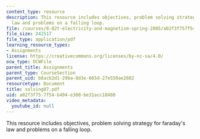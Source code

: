 ```yaml
---
content_type: resource
description: This resource includes objectives, problem solving strategy for faraday's
  law and problems on a falling loop.
file: /courses/8-02t-electricity-and-magnetism-spring-2005/a02f3f757f54b494e360be31acc18460_solving07.pdf
file_size: 242517
file_type: application/pdf
learning_resource_types:
- Assignments
license: https://creativecommons.org/licenses/by-nc-sa/4.0/
ocw_type: OCWFile
parent_title: Assignments
parent_type: CourseSection
parent_uid: b8acb2d1-29ba-8d3e-665d-27e550ae2602
resourcetype: Document
title: solving07.pdf
uid: a02f3f75-7f54-b494-e360-be31acc18460
video_metadata:
  youtube_id: null
---
```

This resource includes objectives, problem solving strategy for faraday's law and problems on a falling loop.